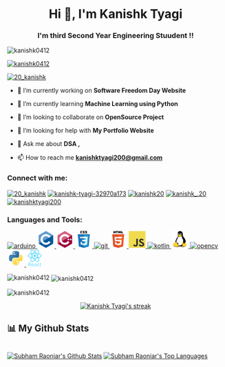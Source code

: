 <h1 align="center">Hi 👋, I'm Kanishk Tyagi</h1>
<h3 align="center">I'm third Second Year Engineering Stuudent !!</h3>

<p align="left"> <img src="https://komarev.com/ghpvc/?username=kanishk0412&label=Profile%20views&color=0cdeed&style=plastic" alt="kanishk0412" /> </p>

<p align="left"> <a href="https://github.com/ryo-ma/github-profile-trophy"><img src="https://github-profile-trophy.vercel.app/?username=kanishk0412" alt="kanishk0412" /></a> </p>

<p align="left"> <a href="https://twitter.com/20_kanishk" target="blank"><img src="https://img.shields.io/twitter/follow/20_kanishk?logo=twitter&style=for-the-badge" alt="20_kanishk" /></a> </p>

- 🔭 I’m currently working on **Software Freedom Day Website**

- 🌱 I’m currently learning **Machine Learning using Python**

- 👯 I’m looking to collaborate on **OpenSource Project**

- 🤝 I’m looking for help with **My Portfolio Website**

- 💬 Ask me about **DSA ,**

- 📫 How to reach me **kanishktyagi200@gmail.com**

<h3 align="left">Connect with me:</h3>
<p align="left">
<a href="https://twitter.com/20_kanishk" target="blank"><img align="center" src="https://raw.githubusercontent.com/rahuldkjain/github-profile-readme-generator/master/src/images/icons/Social/twitter.svg" alt="20_kanishk" height="30" width="40" /></a>
<a href="https://linkedin.com/in/kanishk-tyagi-32970a173" target="blank"><img align="center" src="https://raw.githubusercontent.com/rahuldkjain/github-profile-readme-generator/master/src/images/icons/Social/linked-in-alt.svg" alt="kanishk-tyagi-32970a173" height="30" width="40" /></a>
<a href="https://fb.com/kanishk20" target="blank"><img align="center" src="https://raw.githubusercontent.com/rahuldkjain/github-profile-readme-generator/master/src/images/icons/Social/facebook.svg" alt="kanishk20" height="30" width="40" /></a>
<a href="https://instagram.com/kanishk_.20" target="blank"><img align="center" src="https://raw.githubusercontent.com/rahuldkjain/github-profile-readme-generator/master/src/images/icons/Social/instagram.svg" alt="kanishk_.20" height="30" width="40" /></a>
<a href="https://www.hackerrank.com/kanishktyagi200" target="blank"><img align="center" src="https://raw.githubusercontent.com/rahuldkjain/github-profile-readme-generator/master/src/images/icons/Social/hackerrank.svg" alt="kanishktyagi200" height="30" width="40" /></a>
</p>

<h3 align="left">Languages and Tools:</h3>
<p align="left"> <a href="https://www.arduino.cc/" target="_blank"> <img src="https://cdn.worldvectorlogo.com/logos/arduino-1.svg" alt="arduino" width="40" height="40"/> </a> <a href="https://www.cprogramming.com/" target="_blank"> <img src="https://raw.githubusercontent.com/devicons/devicon/master/icons/c/c-original.svg" alt="c" width="40" height="40"/> </a> <a href="https://www.w3schools.com/cpp/" target="_blank"> <img src="https://raw.githubusercontent.com/devicons/devicon/master/icons/cplusplus/cplusplus-original.svg" alt="cplusplus" width="40" height="40"/> </a> <a href="https://www.w3schools.com/css/" target="_blank"> <img src="https://raw.githubusercontent.com/devicons/devicon/master/icons/css3/css3-original-wordmark.svg" alt="css3" width="40" height="40"/> </a> <a href="https://git-scm.com/" target="_blank"> <img src="https://www.vectorlogo.zone/logos/git-scm/git-scm-icon.svg" alt="git" width="40" height="40"/> </a> <a href="https://www.w3.org/html/" target="_blank"> <img src="https://raw.githubusercontent.com/devicons/devicon/master/icons/html5/html5-original-wordmark.svg" alt="html5" width="40" height="40"/> </a> <a href="https://developer.mozilla.org/en-US/docs/Web/JavaScript" target="_blank"> <img src="https://raw.githubusercontent.com/devicons/devicon/master/icons/javascript/javascript-original.svg" alt="javascript" width="40" height="40"/> </a> <a href="https://kotlinlang.org" target="_blank"> <img src="https://www.vectorlogo.zone/logos/kotlinlang/kotlinlang-icon.svg" alt="kotlin" width="40" height="40"/> </a> <a href="https://www.linux.org/" target="_blank"> <img src="https://raw.githubusercontent.com/devicons/devicon/master/icons/linux/linux-original.svg" alt="linux" width="40" height="40"/> </a> <a href="https://opencv.org/" target="_blank"> <img src="https://www.vectorlogo.zone/logos/opencv/opencv-icon.svg" alt="opencv" width="40" height="40"/> </a> <a href="https://www.python.org" target="_blank"> <img src="https://raw.githubusercontent.com/devicons/devicon/master/icons/python/python-original.svg" alt="python" width="40" height="40"/> </a> <a href="https://reactjs.org/" target="_blank"> <img src="https://raw.githubusercontent.com/devicons/devicon/master/icons/react/react-original-wordmark.svg" alt="react" width="40" height="40"/> </a> </p>

<p><img align="left" src="https://github-readme-stats.vercel.app/api/top-langs?username=kanishk0412&show_icons=true&locale=en&layout=compact" alt="kanishk0412" /></p>

<p>&nbsp;<img align="center" src="https://github-readme-stats.vercel.app/api?username=kanishk0412&show_icons=true&locale=en" alt="kanishk0412" /></p>

<p><img align="center" src="https://github-readme-streak-stats.herokuapp.com/?user=kanishk0412&" alt="kanishk0412" /></p>


<p align="center">
    <a href="https://github.com/Kanishk0412/github-readme-streak-stats">
        <img title="🔥 Get streak stats for your profile at git.io/streak-stats" alt="Kanishk Tyagi's streak" src="https://github-readme-streak-stats.herokuapp.com/?user=Kanishk0412&theme=black-ice&hide_border=true&stroke=0000&background=060A0CD0"/>
    </a>
</p>

## 📊 My Github Stats

  <br/>
    <a href="https://github.com/SubhamRaoniar28/github-readme-stats"><img alt="Subham Raoniar's Github Stats" src="https://github-readme-stats.vercel.app/api?username=SubhamRaoniar28&show_icons=true&count_private=true&theme=react&hide_border=true&bg_color=0D1117" /></a>
  <a href="https://github.com/SubhamRaoniar28/github-readme-stats"><img alt="Subham Raoniar's Top Languages" src="https://github-readme-stats.vercel.app/api/top-langs/?username=SubhamRaoniar28&langs_count=8&count_private=true&layout=compact&theme=react&hide_border=true&bg_color=0D1117" /></a>
  <br/>
